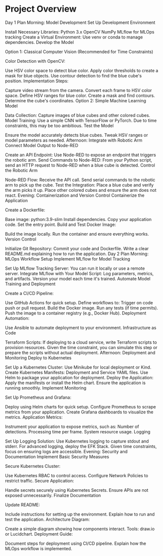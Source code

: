 # Project Overview

Day 1 Plan
Morning: Model Development
Set Up Development Environment

Install Necessary Libraries:
Python 3.x
OpenCV
NumPy
MLflow for MLOps tracking
Create a Virtual Environment:
Use venv or conda to manage dependencies.
Develop the Model

Option 1: Classical Computer Vision (Recommended for Time Constraints)

Color Detection with OpenCV:

Use HSV color space to detect blue color.
Apply color thresholds to create a mask for blue objects.
Use contour detection to find the blue cube's position.
Implementation Steps:

Capture video stream from the camera.
Convert each frame to HSV color space.
Define HSV ranges for blue color.
Create a mask and find contours.
Determine the cube's coordinates.
Option 2: Simple Machine Learning Model

Data Collection:
Capture images of blue cubes and other colored cubes.
Model Training:
Use a simple CNN with TensorFlow or PyTorch.
Due to time constraints, this may be too ambitious.
Test the Model

Ensure the model accurately detects blue cubes.
Tweak HSV ranges or model parameters as needed.
Afternoon: Integrate with Robotic Arm
Connect Model Output to Node-RED

Create an API Endpoint:
Use Node-RED to expose an endpoint that triggers the robotic arm.
Send Commands to Node-RED:
From your Python script, send an HTTP request to Node-RED when a blue cube is detected.
Control the Robotic Arm

Node-RED Flow:
Receive the API call.
Send serial commands to the robotic arm to pick up the cube.
Test the Integration:
Place a blue cube and verify the arm picks it up.
Place other colored cubes and ensure the arm does not react.
Evening: Containerization and Version Control
Containerize the Application

Create a Dockerfile:

Base image: python:3.9-slim
Install dependencies.
Copy your application code.
Set the entry point.
Build and Test Docker Image:

Build the image locally.
Run the container and ensure everything works.
Version Control

Initialize Git Repository:
Commit your code and Dockerfile.
Write a clear README.md explaining how to run the application.
Day 2 Plan
Morning: MLOps Workflow Setup
Implement MLflow for Model Tracking

Set Up MLflow Tracking Server:
You can run it locally or use a remote server.
Integrate MLflow with Your Model Script:
Log parameters, metrics, and artifacts.
Version your model each time it's trained.
Automate Model Training and Deployment

Create a CI/CD Pipeline:

Use GitHub Actions for quick setup.
Define workflows to:
Trigger on code push or pull request.
Build the Docker image.
Run any tests (if time permits).
Push the image to a container registry (e.g., Docker Hub).
Deployment Automation:

Use Ansible to automate deployment to your environment.
Infrastructure as Code

Terraform Scripts:
If deploying to a cloud service, write Terraform scripts to provision resources.
Given the time constraint, you can simulate this step or prepare the scripts without actual deployment.
Afternoon: Deployment and Monitoring
Deploy to Kubernetes

Set Up a Kubernetes Cluster:
Use Minikube for local deployment or Kind.
Create Kubernetes Manifests:
Deployment and Service YAML files.
Use Helm to package your application for deployment.
Deploy the Application:
Apply the manifests or install the Helm chart.
Ensure the application is running smoothly.
Implement Monitoring

Set Up Prometheus and Grafana:

Deploy using Helm charts for quick setup.
Configure Prometheus to scrape metrics from your application.
Create Grafana dashboards to visualize the metrics.
Application Metrics:

Instrument your application to expose metrics, such as:
Number of detections.
Processing time per frame.
System resource usage.
Logging

Set Up Logging Solution:
Use Kubernetes logging to capture stdout and stderr.
For advanced logging, deploy the EFK Stack.
Given time constraints, focus on ensuring logs are accessible.
Evening: Security and Documentation
Implement Basic Security Measures

Secure Kubernetes Cluster:

Use Kubernetes RBAC to control access.
Configure Network Policies to restrict traffic.
Secure Application:

Handle secrets securely using Kubernetes Secrets.
Ensure APIs are not exposed unnecessarily.
Finalize Documentation

Update README:

Include instructions for setting up the environment.
Explain how to run and test the application.
Architecture Diagram:

Create a simple diagram showing how components interact.
Tools: draw.io or Lucidchart.
Deployment Guide:

Document steps for deployment using CI/CD pipeline.
Explain how the MLOps workflow is implemented.
